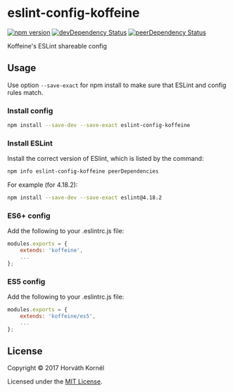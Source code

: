 # eslint-config-koffeine

[![npm version](https://img.shields.io/npm/v/eslint-config-koffeine.svg)](https://www.npmjs.com/package/eslint-config-koffeine)
[![devDependency Status](https://david-dm.org/koffeine/eslint-config-koffeine/dev-status.svg)](https://david-dm.org/koffeine/eslint-config-koffeine?type=dev)
[![peerDependency Status](https://david-dm.org/koffeine/eslint-config-koffeine/peer-status.svg)](https://david-dm.org/koffeine/eslint-config-koffeine?type=peer)

Koffeine's ESLint shareable config

## Usage

Use option `--save-exact` for npm install to make sure that ESLint and config rules match.

### Install config

```sh
npm install --save-dev --save-exact eslint-config-koffeine
```

### Install ESLint

Install the correct version of ESlint, which is listed by the command:

```sh
npm info eslint-config-koffeine peerDependencies
```

For example (for 4.18.2):

```sh
npm install --save-dev --save-exact eslint@4.18.2
```

### ES6+ config

Add the following to your .eslintrc.js file:

```js
modules.exports = {
	extends: 'koffeine',
	...
};
```

### ES5 config

Add the following to your .eslintrc.js file:

```js
modules.exports = {
	extends: 'koffeine/es5',
	...
};
```


## License

Copyright © 2017 Horváth Kornél

Licensed under the [MIT License](https://github.com/koffeine/eslint/blob/master/LICENSE).
